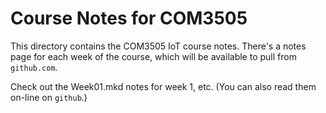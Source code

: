 # Course Notes for COM3505

This directory contains the COM3505 IoT course notes. There's a notes page for
each week of the course, which will be available to pull from `github.com`.

Check out the Week01.mkd notes for week 1, etc. (You can also read them
on-line on `github`.)
